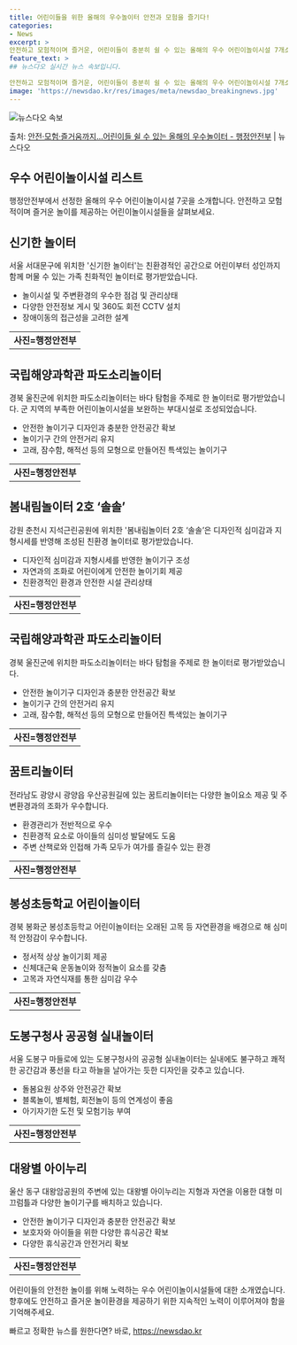 ```yaml
---
title: 어린이들을 위한 올해의 우수놀이터 안전과 모험을 즐기다!
categories:
- News
excerpt: >
안전하고 모험적이며 즐거운, 어린이들이 충분히 쉴 수 있는 올해의 우수 어린이놀이시설 7개소가 선정됐다. 행…
feature_text: >
## 뉴스다오 실시간 뉴스 속보입니다.

안전하고 모험적이며 즐거운, 어린이들이 충분히 쉴 수 있는 올해의 우수 어린이놀이시설 7개소가 선정됐다. 행…
image: 'https://newsdao.kr/res/images/meta/newsdao_breakingnews.jpg'
---
```


![뉴스다오 속보](https://newsdao.kr/res/images/meta/newsdao_breakingnews.jpg)

<p>출처: <a href="https://newsdao.kr/2787" rel="dofollow">안전·모험·즐거움까지…어린이들 쉴 수 있는 올해의 우수놀이터 - 행정안전부</a> | 뉴스다오</p>

<h2 data-ke-size="size26">우수 어린이놀이시설 리스트</h2>
<p data-ke-size="size16">행정안전부에서 선정한 올해의 우수 어린이놀이시설 7곳을 소개합니다. 안전하고 모험적이며 즐거운 놀이를 제공하는 어린이놀이시설들을 살펴보세요.</p>

<h2 data-ke-size="size21">신기한 놀이터</h2>
<p data-ke-size="size16">서울 서대문구에 위치한 '신기한 놀이터'는 친환경적인 공간으로 어린이부터 성인까지 함께 머물 수 있는 가족 친화적인 놀이터로 평가받았습니다.</p>
<ul>
  <li>놀이시설 및 주변환경의 우수한 점검 및 관리상태</li>
  <li>다양한 안전정보 게시 및 360도 회전 CCTV 설치</li>
  <li>장애이동의 접근성을 고려한 설계</li>
</ul>
<table>
  <tr>
    <td style="text-align: center; height: 17px;"><b>사진=행정안전부</b></td>
  </tr>
</table>

<h2 data-ke-size="size21">국립해양과학관 파도소리놀이터</h2>
<p data-ke-size="size16">경북 울진군에 위치한 파도소리놀이터는 바다 탐험을 주제로 한 놀이터로 평가받았습니다. 군 지역의 부족한 어린이놀이시설을 보완하는 부대시설로 조성되었습니다.</p>
<ul>
  <li>안전한 놀이기구 디자인과 충분한 안전공간 확보</li>
  <li>놀이기구 간의 안전거리 유지</li>
  <li>고래, 잠수함, 해적선 등의 모형으로 만들어진 특색있는 놀이기구</li>
</ul>
<table>
  <tr>
    <td style="text-align: center; height: 17px;"><b>사진=행정안전부</b></td>
  </tr>
</table>

<h2 data-ke-size="size21">봄내림놀이터 2호 ‘솔솔’</h2>
<p data-ke-size="size16">강원 춘천시 지석근린공원에 위치한 '봄내림놀이터 2호 ‘솔솔’은 디자인적 심미감과 지형시세를 반영해 조성된 친환경 놀이터로 평가받았습니다.</p>
<ul>
  <li>디자인적 심미감과 지형시세를 반영한 놀이기구 조성</li>
  <li>자연과의 조화로 어린이에게 안전한 놀이기회 제공</li>
  <li>친환경적인 환경과 안전한 시설 관리상태</li>
</ul>
<table>
  <tr>
    <td style="text-align: center; height: 17px;"><b>사진=행정안전부</b></td>
  </tr>
</table>

<h2 data-ke-size="size21">국립해양과학관 파도소리놀이터</h2>
<p data-ke-size="size16">경북 울진군에 위치한 파도소리놀이터는 바다 탐험을 주제로 한 놀이터로 평가받았습니다.</p>
<ul>
  <li>안전한 놀이기구 디자인과 충분한 안전공간 확보</li>
  <li>놀이기구 간의 안전거리 유지</li>
  <li>고래, 잠수함, 해적선 등의 모형으로 만들어진 특색있는 놀이기구</li>
</ul>
<table>
  <tr>
    <td style="text-align: center; height: 17px;"><b>사진=행정안전부</b></td>
  </tr>
</table>

<h2 data-ke-size="size21">꿈트리놀이터</h2>
<p data-ke-size="size16">전라남도 광양시 광양읍 우산공원길에 있는 꿈트리놀이터는 다양한 놀이요소 제공 및 주변환경과의 조화가 우수합니다.</p>
<ul>
  <li>환경관리가 전반적으로 우수</li>
  <li>친환경적 요소로 아이들의 심미성 발달에도 도움</li>
  <li>주변 산책로와 인접해 가족 모두가 여가를 즐길수 있는 환경</li>
</ul>
<table>
  <tr>
    <td style="text-align: center; height: 17px;"><b>사진=행정안전부</b></td>
  </tr>
</table>

<h2 data-ke-size="size21">봉성초등학교 어린이놀이터</h2>
<p data-ke-size="size16">경북 봉화군 봉성초등학교 어린이놀이터는 오래된 고목 등 자연환경을 배경으로 해 심미적 안정감이 우수합니다.</p>
<ul>
  <li>정서적 상상 놀이기회 제공</li>
  <li>신체대근육 운동놀이와 정적놀이 요소를 갖춤</li>
  <li>고목과 자연식재를 통한 심미감 우수</li>
</ul>
<table>
  <tr>
    <td style="text-align: center; height: 17px;"><b>사진=행정안전부</b></td>
  </tr>
</table>

<h2 data-ke-size="size21">도봉구청사 공공형 실내놀이터</h2>
<p data-ke-size="size16">서울 도봉구 마들로에 있는 도봉구청사의 공공형 실내놀이터는 실내에도 불구하고 쾌적한 공간감과 풍선을 타고 하늘을 날아가는 듯한 디자인을 갖추고 있습니다.</p>
<ul>
  <li>돌봄요원 상주와 안전공간 확보</li>
  <li>블록놀이, 별체험, 회전놀이 등의 연계성이 좋음</li>
  <li>아기자기한 도전 및 모험기능 부여</li>
</ul>
<table>
  <tr>
    <td style="text-align: center; height: 17px;"><b>사진=행정안전부</b></td>
  </tr>
</table>

<h2 data-ke-size="size21">대왕별 아이누리</h2>
<p data-ke-size="size16">울산 동구 대왕암공원의 주변에 있는 대왕별 아이누리는 지형과 자연을 이용한 대형 미끄럼틀과 다양한 놀이기구를 배치하고 있습니다.</p>
<ul>
  <li>안전한 놀이기구 디자인과 충분한 안전공간 확보</li>
  <li>보호자와 아이들을 위한 다양한 휴식공간 확보</li>
  <li>다양한 휴식공간과 안전거리 확보</li>
</ul>
<table>
  <tr>
    <td style="text-align: center; height: 17px;"><b>사진=행정안전부</b></td>
  </tr>
</table>

<p data-ke-size="size16">어린이들의 안전한 놀이를 위해 노력하는 우수 어린이놀이시설들에 대한 소개였습니다. 향후에도 안전하고 즐거운 놀이환경을 제공하기 위한 지속적인 노력이 이루어져야 함을 기억해주세요.</p>
<p data-ke-size="size16"></p> 

빠르고 정확한 뉴스를 원한다면? 바로, <a href="https://newsdao.kr" rel="dofollow">https://newsdao.kr</a>


    
